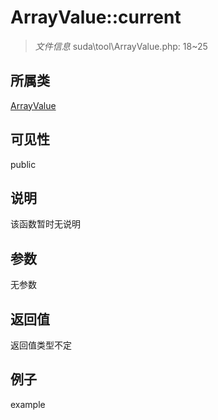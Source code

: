# ArrayValue::current

> *文件信息* suda\tool\ArrayValue.php: 18~25
## 所属类 

[ArrayValue](../ArrayValue.md)

## 可见性

  public  
## 说明

该函数暂时无说明

## 参数

无参数

## 返回值
返回值类型不定

## 例子

example